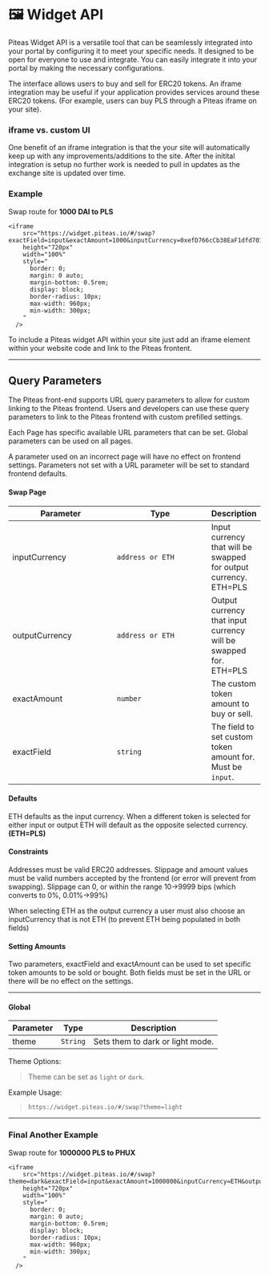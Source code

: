 # 🖼 Widget API

Piteas Widget API is a versatile tool that can be seamlessly integrated into your portal by configuring it to meet your specific needs. It designed to be open for everyone to use and integrate. You can easily integrate it into your portal by making the necessary configurations.

The interface allows users to buy and sell for ERC20 tokens. An iframe integration may be useful if your application provides services around these ERC20 tokens. (For example, users can buy PLS through a Piteas iframe on your site).

### iframe vs. custom UI

One benefit of an iframe integration is that the your site will automatically keep up with any improvements/additions to the site. After the initital integration is setup no further work is needed to pull in updates as the exchange site is updated over time.

### Example

Swap route for **1000 DAI to PLS**

```
<iframe
    src="https://widget.piteas.io/#/swap?exactField=input&exactAmount=1000&inputCurrency=0xefD766cCb38EaF1dfd701853BFCe31359239F305&outputCurrency=ETH"
    height="720px"
    width="100%"
    style="
      border: 0;
      margin: 0 auto;
      margin-bottom: 0.5rem;
      display: block;
      border-radius: 10px;
      max-width: 960px;
      min-width: 300px;
    "
  />
```

To include a Piteas widget API within your site just add an iframe element within your website code and link to the Piteas frontent.

***

## Query Parameters

The Piteas  front-end supports URL query parameters to allow for custom linking to the Piteas frontend. Users and developers can use these query parameters to link to the Piteas frontend with custom prefilled settings.

Each Page has specific available URL parameters that can be set. Global parameters can be used on all pages.

A parameter used on an incorrect page will have no effect on frontend settings. Parameters not set with a URL parameter will be set to standard frontend defaults.

#### Swap Page[​](https://docs.uniswap.org/contracts/v2/guides/interface-integration/custom-interface-linking#swap-page) <a href="#swap-page" id="swap-page"></a>

<table><thead><tr><th width="206.33333333333331">Parameter</th><th width="194">Type</th><th>Description</th></tr></thead><tbody><tr><td>inputCurrency</td><td><code>address or ETH</code></td><td>Input currency that will be swapped for output currency. ETH=PLS</td></tr><tr><td>outputCurrency</td><td><code>address or ETH</code></td><td>Output currency that input currency will be swapped for. ETH=PLS</td></tr><tr><td>exactAmount</td><td><code>number</code></td><td>The custom token amount to buy or sell.</td></tr><tr><td>exactField</td><td><code>string</code></td><td>The field to set custom token amount for. Must be <code>input</code>.</td></tr></tbody></table>

#### Defaults[​](https://docs.uniswap.org/contracts/v2/guides/interface-integration/custom-interface-linking#defaults) <a href="#defaults" id="defaults"></a>

ETH defaults as the input currency. When a different token is selected for either input or output ETH will default as the opposite selected currency. **(ETH=PLS)**

#### Constraints[​](https://docs.uniswap.org/contracts/v2/guides/interface-integration/custom-interface-linking#constraints) <a href="#constraints" id="constraints"></a>

Addresses must be valid ERC20 addresses. Slippage and amount values must be valid numbers accepted by the frontend (or error will prevent from swapping). Slippage can 0, or within the range 10->9999 bips (which converts to 0%, 0.01%->99%)

When selecting ETH as the output currency a user must also choose an inputCurrency that is not ETH (to prevent ETH being populated in both fields)

#### Setting Amounts[​](https://docs.uniswap.org/contracts/v2/guides/interface-integration/custom-interface-linking#setting-amounts) <a href="#setting-amounts" id="setting-amounts"></a>

Two parameters, exactField and exactAmount can be used to set specific token amounts to be sold or bought. Both fields must be set in the URL or there will be no effect on the settings.

***

#### Global[​](https://docs.uniswap.org/contracts/v2/guides/interface-integration/custom-interface-linking#global) <a href="#global" id="global"></a>

<table data-full-width="false"><thead><tr><th>Parameter</th><th>Type</th><th>Description</th></tr></thead><tbody><tr><td>theme</td><td><code>String</code></td><td>Sets them to dark or light mode.</td></tr></tbody></table>

Theme Options:[​](https://docs.uniswap.org/contracts/v2/guides/interface-integration/custom-interface-linking#theme-options)

> Theme can be set as `light` or `dark`.

Example Usage:[​](https://docs.uniswap.org/contracts/v2/guides/interface-integration/custom-interface-linking#example-usage)

> `https://widget.piteas.io/#/swap?theme=light`

***

### Final Another Example

Swap route for **1000000 PLS to PHUX**

```
<iframe
    src="https://widget.piteas.io/#/swap?theme=dark&exactField=input&exactAmount=1000000&inputCurrency=ETH&outputCurrency=0x9663c2d75ffd5F4017310405fCe61720aF45B829"
    height="720px"
    width="100%"
    style="
      border: 0;
      margin: 0 auto;
      margin-bottom: 0.5rem;
      display: block;
      border-radius: 10px;
      max-width: 960px;
      min-width: 300px;
    "
  />
```
